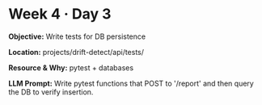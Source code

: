 # Week 4 · Day 3

**Objective:** Write tests for DB persistence

**Location:** projects/drift-detect/api/tests/

**Resource & Why:** pytest + databases

**LLM Prompt:** Write pytest functions that POST to '/report' and then query the DB to verify insertion.
